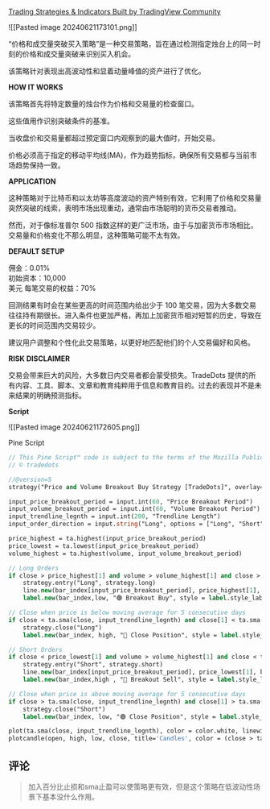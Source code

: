 
[Trading Strategies & Indicators Built by TradingView Community](https://www.tradingview.com/script/jc2hs2qK-Price-and-Volume-Breakout-Buy-Strategy-TradeDots/)

![[Pasted image 20240621173101.png]]

“价格和成交量突破买入策略”是一种交易策略，旨在通过检测指定烛台上的同一时刻的价格和成交量突破来识别买入机会。  
  
该策略针对表现出高波动性和显着动量峰值的资产进行了优化。  
  
**HOW IT WORKS**  
  
该策略首先将特定数量的烛台作为价格和交易量的检查窗口。  
  
这些值用作识别突破条件的基准。  
  
当收盘价和交易量都超过预定窗口内观察到的最大值时，开始交易。  
  
价格必须高于指定的移动平均线(MA)，作为趋势指标，确保所有交易都与当前市场趋势保持一致。  
  
**APPLICATION**  
  
这种策略对于比特币和以太坊等高度波动的资产特别有效，它利用了价格和交易量突然突破的线索，表明市场出现重动，通常由市场聪明的货币交易者推动。  
  
然而，对于像标准普尔 500 指数这样的更广泛市场，由于与加密货币市场相比，交易量和价格变化不那么明显，这种策略可能不太有效。  
  
**DEFAULT SETUP**  
  
佣金：0.01%  
初始资本：10,000  
美元 每笔交易的权益：70%  
  
回测结果有时会在某些更高的时间范围内给出少于 100 笔交易，因为大多数交易往往持有期很长。进入条件也更加严格，再加上加密货币相对短暂的历史，导致在更长的时间范围内交易较少。  
  
建议用户调整和个性化此交易策略，以更好地匹配他们的个人交易偏好和风格。  
  
**RISK DISCLAIMER**  
  
交易会带来巨大的风险，大多数日内交易者都会蒙受损失。TradeDots 提供的所有内容、工具、脚本、文章和教育纯粹用于信息和教育目的。过去的表现并不是未来结果的明确预测指标。


**Script**

![[Pasted image 20240621172605.png]]

Pine Script

```pascal
// This Pine Script™ code is subject to the terms of the Mozilla Public License 2.0 at https://mozilla.org/MPL/2.0/
// © tradedots

//@version=5
strategy("Price and Volume Breakout Buy Strategy [TradeDots]", overlay=true, initial_capital = 10000, default_qty_type = strategy.percent_of_equity, default_qty_value = 70, commission_type = strategy.commission.percent, commission_value = 0.01)

input_price_breakout_period = input.int(60, "Price Breakout Period")
input_volume_breakout_period = input.int(60, "Volume Breakout Period")
input_trendline_legnth = input.int(200, "Trendline Length")
input_order_direction = input.string("Long", options = ["Long", "Short", "Long and Short"], title = "Order Direction")

price_highest = ta.highest(input_price_breakout_period)
price_lowest = ta.lowest(input_price_breakout_period)
volume_highest = ta.highest(volume, input_volume_breakout_period)

// Long Orders
if close > price_highest[1] and volume > volume_highest[1] and close > ta.sma(close, input_trendline_legnth) and strategy.opentrades == 0 and input_order_direction != "Short"
    strategy.entry("Long", strategy.long)
    line.new(bar_index[input_price_breakout_period], price_highest[1], bar_index, price_highest[1], color = #9cff87, width = 2)
    label.new(bar_index,low, "🟢 Breakout Buy", style = label.style_label_up, color = #9cff87)

// Close when price is below moving average for 5 consecutive days
if close < ta.sma(close, input_trendline_legnth) and close[1] < ta.sma(close, input_trendline_legnth) and close[2] < ta.sma(close, input_trendline_legnth) and close[3] < ta.sma(close, input_trendline_legnth) and close[4] < ta.sma(close, input_trendline_legnth) and strategy.opentrades.size(strategy.opentrades - 1) > 0
    strategy.close("Long")
    label.new(bar_index, high, "🔴 Close Position", style = label.style_label_down, color = #f9396a, textcolor = color.white)

// Short Orders
if close < price_lowest[1] and volume > volume_highest[1] and close < ta.sma(close, input_trendline_legnth) and strategy.opentrades == 0 and input_order_direction != "Long"
    strategy.entry("Short", strategy.short)
    line.new(bar_index[input_price_breakout_period], price_lowest[1], bar_index, price_lowest[1], color = #f9396a, width = 2)
    label.new(bar_index,high , "🔴 Breakout Sell", style = label.style_label_down, color = #f9396a, textcolor = color.white)

// Close when price is above moving average for 5 consecutive days
if close > ta.sma(close, input_trendline_legnth) and close[1] > ta.sma(close, input_trendline_legnth) and close[2] > ta.sma(close, input_trendline_legnth) and close[3] > ta.sma(close, input_trendline_legnth) and close[4] > ta.sma(close, input_trendline_legnth) and strategy.opentrades.size(strategy.opentrades - 1) < 0
    strategy.close("Short")
    label.new(bar_index, low, "🟢 Close Position", style = label.style_label_up, color = #9cff87)

plot(ta.sma(close, input_trendline_legnth), color = color.white, linewidth = 2)
plotcandle(open, high, low, close, title='Candles', color = (close > ta.sma(close, input_trendline_legnth) ? #9cff87 : #f9396a), wickcolor=(close > ta.sma(close, input_trendline_legnth) ? #9cff87 : #f9396a), force_overlay = true)


```

## 评论

> 加入百分比止损和sma止盈可以使策略更有效，但是这个策略在低波动性场景下基本没什么作用。